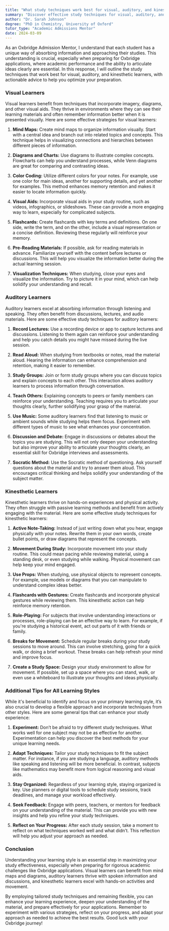 ```yaml
---
title: "What study techniques work best for visual, auditory, and kinesthetic learners?"
summary: "Discover effective study techniques for visual, auditory, and kinesthetic learners to enhance your learning and optimize exam preparation."
author: "Dr. Sarah Johnson"
degree: "PhD in Chemistry, University of Oxford"
tutor_type: "Academic Admissions Mentor"
date: 2024-03-09
---
```


As an Oxbridge Admission Mentor, I understand that each student has a unique way of absorbing information and approaching their studies. This understanding is crucial, especially when preparing for Oxbridge applications, where academic performance and the ability to articulate ideas clearly are essential. In this response, I will outline the study techniques that work best for visual, auditory, and kinesthetic learners, with actionable advice to help you optimize your preparation.

### Visual Learners

Visual learners benefit from techniques that incorporate imagery, diagrams, and other visual aids. They thrive in environments where they can see their learning materials and often remember information better when it is presented visually. Here are some effective strategies for visual learners:

1. **Mind Maps:** Create mind maps to organize information visually. Start with a central idea and branch out into related topics and concepts. This technique helps in visualizing connections and hierarchies between different pieces of information.

2. **Diagrams and Charts:** Use diagrams to illustrate complex concepts. Flowcharts can help you understand processes, while Venn diagrams are great for comparing and contrasting ideas.

3. **Color Coding:** Utilize different colors for your notes. For example, use one color for main ideas, another for supporting details, and yet another for examples. This method enhances memory retention and makes it easier to locate information quickly.

4. **Visual Aids:** Incorporate visual aids in your study routine, such as videos, infographics, or slideshows. These can provide a more engaging way to learn, especially for complicated subjects.

5. **Flashcards:** Create flashcards with key terms and definitions. On one side, write the term, and on the other, include a visual representation or a concise definition. Reviewing these regularly will reinforce your memory.

6. **Pre-Reading Materials:** If possible, ask for reading materials in advance. Familiarize yourself with the content before lectures or discussions. This will help you visualize the information better during the actual learning session.

7. **Visualization Techniques:** When studying, close your eyes and visualize the information. Try to picture it in your mind, which can help solidify your understanding and recall.

### Auditory Learners

Auditory learners excel at absorbing information through listening and speaking. They often benefit from discussions, lectures, and audio materials. Here are some effective study techniques for auditory learners:

1. **Record Lectures:** Use a recording device or app to capture lectures and discussions. Listening to them again can reinforce your understanding and help you catch details you might have missed during the live session.

2. **Read Aloud:** When studying from textbooks or notes, read the material aloud. Hearing the information can enhance comprehension and retention, making it easier to remember.

3. **Study Groups:** Join or form study groups where you can discuss topics and explain concepts to each other. This interaction allows auditory learners to process information through conversation.

4. **Teach Others:** Explaining concepts to peers or family members can reinforce your understanding. Teaching requires you to articulate your thoughts clearly, further solidifying your grasp of the material.

5. **Use Music:** Some auditory learners find that listening to music or ambient sounds while studying helps them focus. Experiment with different types of music to see what enhances your concentration.

6. **Discussion and Debate:** Engage in discussions or debates about the topics you are studying. This will not only deepen your understanding but also improve your ability to articulate your thoughts clearly, an essential skill for Oxbridge interviews and assessments.

7. **Socratic Method:** Use the Socratic method of questioning. Ask yourself questions about the material and try to answer them aloud. This encourages critical thinking and helps solidify your understanding of the subject matter.

### Kinesthetic Learners

Kinesthetic learners thrive on hands-on experiences and physical activity. They often struggle with passive learning methods and benefit from actively engaging with the material. Here are some effective study techniques for kinesthetic learners:

1. **Active Note-Taking:** Instead of just writing down what you hear, engage physically with your notes. Rewrite them in your own words, create bullet points, or draw diagrams that represent the concepts.

2. **Movement During Study:** Incorporate movement into your study routine. This could mean pacing while reviewing material, using a standing desk, or even studying while walking. Physical movement can help keep your mind engaged.

3. **Use Props:** When studying, use physical objects to represent concepts. For example, use models or diagrams that you can manipulate to understand complex ideas better.

4. **Flashcards with Gestures:** Create flashcards and incorporate physical gestures while reviewing them. This kinesthetic action can help reinforce memory retention.

5. **Role-Playing:** For subjects that involve understanding interactions or processes, role-playing can be an effective way to learn. For example, if you're studying a historical event, act out parts of it with friends or family.

6. **Breaks for Movement:** Schedule regular breaks during your study sessions to move around. This can involve stretching, going for a quick walk, or doing a brief workout. These breaks can help refresh your mind and improve focus.

7. **Create a Study Space:** Design your study environment to allow for movement. If possible, set up a space where you can stand, walk, or even use a whiteboard to illustrate your thoughts and ideas physically.

### Additional Tips for All Learning Styles

While it's beneficial to identify and focus on your primary learning style, it’s also crucial to develop a flexible approach and incorporate techniques from other styles. Here are some general tips that can enhance your study experience:

1. **Experiment:** Don’t be afraid to try different study techniques. What works well for one subject may not be as effective for another. Experimentation can help you discover the best methods for your unique learning needs.

2. **Adapt Techniques:** Tailor your study techniques to fit the subject matter. For instance, if you are studying a language, auditory methods like speaking and listening will be more beneficial. In contrast, subjects like mathematics may benefit more from logical reasoning and visual aids.

3. **Stay Organized:** Regardless of your learning style, staying organized is key. Use planners or digital tools to schedule study sessions, track deadlines, and manage your workload effectively.

4. **Seek Feedback:** Engage with peers, teachers, or mentors for feedback on your understanding of the material. This can provide you with new insights and help you refine your study techniques.

5. **Reflect on Your Progress:** After each study session, take a moment to reflect on what techniques worked well and what didn’t. This reflection will help you adjust your approach as needed.

### Conclusion

Understanding your learning style is an essential step in maximizing your study effectiveness, especially when preparing for rigorous academic challenges like Oxbridge applications. Visual learners can benefit from mind maps and diagrams, auditory learners thrive with spoken information and discussions, and kinesthetic learners excel with hands-on activities and movement. 

By employing tailored study techniques and remaining flexible, you can enhance your learning experience, deepen your understanding of the material, and prepare effectively for your applications. Remember to experiment with various strategies, reflect on your progress, and adapt your approach as needed to achieve the best results. Good luck with your Oxbridge journey!
    